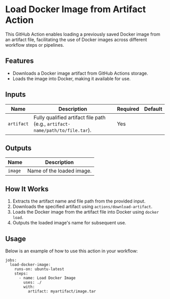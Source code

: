 # Load Docker Image from Artifact Action

This GitHub Action enables loading a previously saved Docker image from an artifact file, facilitating the use of Docker images across different workflow steps or pipelines.

## Features

- Downloads a Docker image artifact from GitHub Actions storage.
- Loads the image into Docker, making it available for use.

## Inputs

| Name       | Description                                                                  | Required | Default |
|------------|------------------------------------------------------------------------------|----------|---------|
| `artifact` | Fully qualified artifact file path (e.g., `artifact-name/path/to/file.tar`). | Yes      |         |

## Outputs

| Name    | Description                |
|---------|----------------------------|
| `image` | Name of the loaded image.  |

## How It Works

1. Extracts the artifact name and file path from the provided input.
2. Downloads the specified artifact using `actions/download-artifact`.
3. Loads the Docker image from the artifact file into Docker using `docker load`.
4. Outputs the loaded image's name for subsequent use.

## Usage

Below is an example of how to use this action in your workflow:

```
jobs:
  load-docker-image:
    runs-on: ubuntu-latest
    steps:
      - name: Load Docker Image
        uses: ./
        with:
          artifact: myartifact/image.tar
```